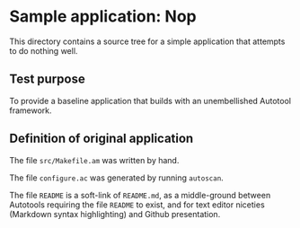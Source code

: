 # Sample application: Nop

This directory contains a source tree for a simple application that attempts to do nothing well.


## Test purpose

To provide a baseline application that builds with an unembellished Autotool framework.


## Definition of original application

The file `src/Makefile.am` was written by hand.

The file `configure.ac` was generated by running `autoscan`.

The file `README` is a soft-link of `README.md`, as a middle-ground between Autotools requiring the file `README` to exist, and for text editor niceties (Markdown syntax highlighting) and Github presentation.
